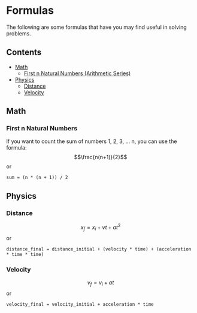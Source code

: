 # Formulas
The following are some formulas that have you may find useful in solving problems.

## Contents
* [Math](#math)
  * [First n Natural Numbers (Arithmetic Series)](#first-n-natural-numbers)
* [Physics](#physics)
  * [Distance](#distance)
  * [Velocity](#velocity)

## Math
### First n Natural Numbers
If you want to count the sum of numbers 1, 2, 3, ... n, you can use the formula:
$$\frac{n(n+1)}{2}$$
or
```
sum = (n * (n + 1)) / 2
```

## Physics
### Distance
$$x_{f} = x_{i} + vt + at^{2}$$
or
```
distance_final = distance_initial + (velocity * time) + (acceleration * time * time)
```

### Velocity
$$v_{f} = v_{i} + at$$
or
```
velocity_final = velocity_initial + acceleration * time
```

